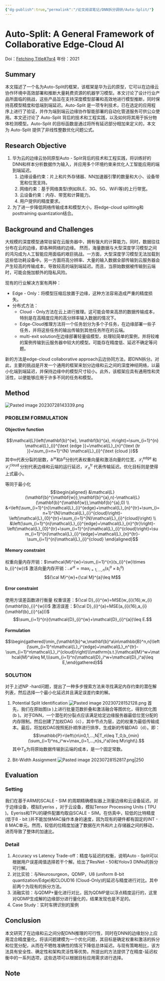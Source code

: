 ```yaml
---
{"dg-publish":true,"permalink":"/论文阅读笔记/DNN拆分调研/Auto-Split/"}
---
```


# Auto-Split: A General Framework of Collaborative Edge-Cloud AI
Doi：[Fetching Title#7qr4](https://doi.org/10.1145/3447548.3467078)
年份：2021
## Summary
本文描述了一个名为Auto-Split的框架，该框架是华为云的原型，它可以在边缘云协作环境中高效部署和推断大量耗费资源的机器学习模型。本文讨论了设计行业产品所面临的挑战，这些产品旨在支持深度模型部署和高效地进行模型推断，同时保持高模型精度和低端到端延迟。Auto-Split 是一项专利技术，已在选定的应用程序上进行了验证，并作为端到端云边缘协作智能部署的自动化管道服务可供公众使用。本文还讨论了 Auto-Split 背后的技术和工程实践，以及如何将其用于拆分物体检测模型。Auto-Split 的目标函数是通过将所有延迟部分相加来定义的，本文为 Auto-Split 提供了非线性整数优化问题公式。
## Research Objective
1. 华为云的边缘云协同原型Auto - Split背后的技术和工程实践，将训练好的DNN和样本分析数据作为输入，并应用多个环境约束来优化人工智能应用的端到端延迟。
	1. 边缘设备约束：片上和片外存储器、NN加速器引擎的数量和大小、设备带宽和位宽支持。
	2. 网络约束：基于网络类型(例如BLE、3G、5G、WiFi等)的上行带宽。
	3. 云设备约束：内存、带宽和计算能力。
	4. 用户提供的精度要求。
2. 为了进一步降低网络传输成本和模型大小，将edge-cloud splitting和posttraining quantization结合。
## Background and Challenges
大规模的深度模型通常驻留在云服务器中，拥有强大的计算能力。同时，数据往往分布在云的边缘，即各种网络的边缘。 然而，海量数据与大型深度学习模型之间的鸿沟成为人工智能应用面临的艰巨挑战。一方面，大型深度学习模型无法加载到这些低功耗设备中。另一方面将高分辨率、大量的输入数据全部传输到云服务器会产生较高的传输成本，导致较高的端到端延迟。而且，当原始数据被传输到云端时，可能会施加额外的隐私风险。 

现有的行业解决方案有两种：
- Edge - Only：将模型压缩后放置于边缘，这种方法容易造成严重的精度损失。
- 分布式方法：
	- Cloud - Only方法在云上进行推理。这可能会带来高昂的数据传输成本，特别是在高精度应用的高分辨率输入数据的情况下。
	- Edge-Cloud推理方法将一个任务划分为多个子任务，在边缘部署一些子任务，并将这些任务的输出传输到其他任务所在的云端。
	- multi-exit solution在边缘部署轻量级模型，处理较简单的案例，并将较难的案例传输到云服务器中较大的模型。可能存在精度低、延迟不确定等问题。

新的方法是edge-cloud collaborative approach云边协同方法，即DNN拆分。对此，主要的挑战是开发一个通用的框架来划分边缘和云之间的深度神经网络，以最小化端到端延迟，并保持边缘中的模型尺寸较小。此外，该框架应具有通用性和灵活性，以便能够应用于许多不同的任务和模型。
## Method
![Pasted image 20230728143339.png](/img/user/%E8%AE%BA%E6%96%87%E9%98%85%E8%AF%BB%E7%AC%94%E8%AE%B0/DNN%E6%8B%86%E5%88%86%E8%B0%83%E7%A0%94/_resource/Pasted%20image%2020230728143339.png)
### PROBLEM FORMULATION

#### Objective function
$$\mathcal{L}\left(\mathbf{b}^{w}, \mathbf{b}^{a}, n\right)=\sum_{i=1}^{n} \mathcal{L}_{i}^{\text {edge }}+\mathcal{L}_{n}^{\text {tr }}+\sum_{i=n+1}^{N} \mathcal{L}_{i}^{\text {cloud }}$$
其中n代表分裂的层数，$b^w$和$b^a$分别代表权重向量和激活向量的位宽，$\mathcal{L}_{i}^{\text {edge }}$和$\mathcal{L}_{i}^{\text {cloud }}$分别代表边缘和云端的运行延迟，$\mathcal{L}_{n}^{\text {tr }}$代表传输延迟。优化目标则是使得上式最小。

等同于最小化
$$\begin{aligned}
&\mathcal{L}(\mathbf{b}^{\mathbf{w}},\mathbf{b}^{a},n)-\mathcal{L}(\mathbf{b}^{\mathbf{w}},\mathbf{b}^{a},0) \\
&=\left(\sum_{i=1}^{n}\mathcal{L}_{i}^{edge}+\mathcal{L}_{n}^{tr}+\sum_{i=n+1}^{N}\mathcal{L}_{i}^{cloud}\right)-\left(\mathcal{L}_{0}^{tr}+\sum_{i=1}^{N}\mathcal{L}_{i}^{cloud}\right) \\
&\left(\sum_{i=1}^{n}\mathcal{L}_{i}^{edge}+\mathcal{L}_{n}^{tr}\right)-\left(\mathcal{L}_{0}^{tr}+\sum_{i=1}^{n}\mathcal{L}_{i}^{cloud}\right)=\sum_{i=1}^{n}\mathcal{L}_{i}^{edge}+\mathcal{L}_{n}^{tr}-\sum_{i=1}^{n}\mathcal{L}_{i}^{cloud}
\end{aligned}$$
#### Memory constraint
权重向量内存开销：$\mathcal{M}^{w}=\sum_{i=1}^{n}(s_{i}^{w}\times b_{i}^{w})$
激活向量内存开销：$\mathcal{M}^{a}=\max_{i=1,...,n}(s_{i}^{a}\times{b}_{i}^{a})$
$${\cal M}^{w}+{\cal M}^{a}\leq M$$
#### Error constraint
使用方误差函数进行衡量
权重误差：${\cal D}_{i}^{w}=MSE(w_{i}(16),w_{i}(\mathbf{b}_{i}^{w}))$
激活误差：${\cal D}_{i}^{a}=MSE(a_{i}(16),a_{i}(\mathbf{b}_{i}^{a}))$
$$\sum_{i=1}^{n}(\mathcal{D}_{i}^{w}+\mathcal{D}_{i}^{a})\leq E.$$
#### Formulation
$$\begin{gathered}\min_{\mathbf{b}^w,\mathbf{b}^a\in\mathbb{B}^n,n}\left(\sum_{i=1}^n\mathcal{L}_i^{edge}+\mathcal{L}_n^{tr}-\sum_{i=1}^n\mathcal{L}_i^{cloud}\right)\\\mathrm{s.t.}\mathcal{M}^w+\mathcal{M}^a\leq M,\\\sum_{i=1}^n(\mathcal{D}_i^w+\mathcal{D}_i^a)\leq E,\end{gathered}$$

### SOLUTION
对于上述NP -hard问题，提出了一种多步搜索方法来寻找满足内存约束的潜在解列表，然后选择一个最小化延迟并且满足误差约束的解。
1. Potential Split Identification
![Pasted image 20230728152128.png](/img/user/%E8%AE%BA%E6%96%87%E9%98%85%E8%AF%BB%E7%AC%94%E8%AE%B0/DNN%E6%8B%86%E5%88%86%E8%B0%83%E7%A0%94/_resource/Pasted%20image%2020230728152128.png)
首先，我们在原始图(a )上进行批量范数折叠和激活融合等图优化，得到优化图(b )。对于DNN，一个潜在的分裂点应该满足给定边缘服务器最低位宽分配的内存限制。然后创建了加权DAG（c），其中节点为层，边的权重为最低传输成本。最后，将加权DAG按照拓扑顺序进行排序，生成新的传输DAG（d）。即：
$$\mathbb{P}=\left\{n\in0,1,...,N|T_n\leq T_0,b_{min}(\sum_{i=1}^ns_i^w+\max_{i=1,...,n}s_i^a)\leq M\right\}.$$
其中$T_0$为将原始数据传输到云端的成本，是一个固定常数。

2. Bit-Width Assignment
![Pasted image 20230728152817.png|250](/img/user/%E8%AE%BA%E6%96%87%E9%98%85%E8%AF%BB%E7%AC%94%E8%AE%B0/DNN%E6%8B%86%E5%88%86%E8%B0%83%E7%A0%94/_resource/Pasted%20image%2020230728152817.png)

## Evaluation
### Setting
我们在基于ARM的SCALE - SIM 的周期精确模拟器上测量边缘和云设备延迟。对于边缘设备，模拟Eyeriss ，对于云设备，模拟Tensor Processing Units ( TPU )。Eyeriss和TPU的硬件配置均取自SCALE - SIM。在仿真中，较低的比特精度(低于8 - bit )并不能加快MAC操作本身的速度，因为现有的硬件都有固定的INT - 8 MAC单元。然而，较低的位精度加速了数据在片外和片上存储器之间的移动，进而导致了整体的加速比。
### Detail
1. Accuracy vs Latency Trade-off：精度与延迟的权衡，说明Auto - Split可以根据用户误差阈值选择若干个解。给出了ResNet - 50和Yolov3 DNNs的拆分可行解。
2. 对比实验：与Neurosurgeon，QDMP，U8 (uniform 8-bit quantization/Edge)和CLOUD16 (Cloud-Only)的延迟与精度进行对比。其中前两个为现有的拆分方法。
3. 消融实验：与QDMP+量化进行对比，因为QDMP是以浮点精度运行的，这里对QDMP生成解的边缘部分进行量化的，结果发现也是不足的。 
4. Case Study：实时车牌识别的案例
## Conclusion
本文研究了在边缘和云之间分配DNN推理的可行性，同时在DNN的边缘划分上应用混合精度量化。将该问题建模为一个优化问题，其目标是确定权重和激活的拆分和位宽分配，从而在不牺牲准确性的情况下降低总体延迟。与现有策略相比，该方法具有安全性、确定性和架构灵活性等优势。所提出的方法提供了在精度-延迟权衡中的一系列选项，这些选项可以根据目标应用需求进行选择。 
## Note


